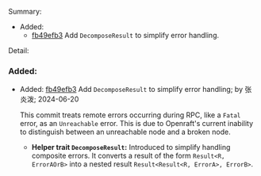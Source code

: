 Summary:

- Added:
    -   [fb49efb3](https://github.com/datafuselabs/openraft/commit/fb49efb37e209ab0cd9ea7c4bc243f18f4e9a658) Add `DecomposeResult` to simplify error handling.

Detail:

### Added:

-   Added: [fb49efb3](https://github.com/datafuselabs/openraft/commit/fb49efb37e209ab0cd9ea7c4bc243f18f4e9a658) Add `DecomposeResult` to simplify error handling; by 张炎泼; 2024-06-20

    This commit treats remote errors occurring during RPC, like a `Fatal`
    error, as an `Unreachable` error. This is due to Openraft's current
    inability to distinguish between an unreachable node and a broken node.

    - **Helper trait `DecomposeResult`:** Introduced to simplify handling
      composite errors. It converts a result of the
      form `Result<R, ErrorAOrB>`
      into a nested result `Result<Result<R, ErrorA>, ErrorB>`.
